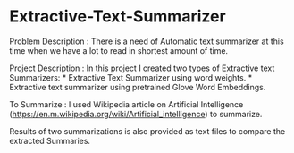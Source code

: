 # Extractive-Text-Summarizer

Problem Description : There is a need of Automatic text summarizer at this time when we have a lot to read in shortest amount of time.
                      
Project Description : In this project I created two types of Extractive text Summarizers:
                      * Extractive Text Summarizer using word weights.
                      * Extractive text summarizer using pretrained Glove Word Embeddings.

To Summarize : I used Wikipedia article on Artificial Intelligence (https://en.m.wikipedia.org/wiki/Artificial_intelligence) to summarize.

Results of two summarizations is also provided as text files to compare the extracted Summaries.
